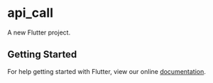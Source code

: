 # api_call

A new Flutter project.

## Getting Started

For help getting started with Flutter, view our online
[documentation](https://flutter.io/).
